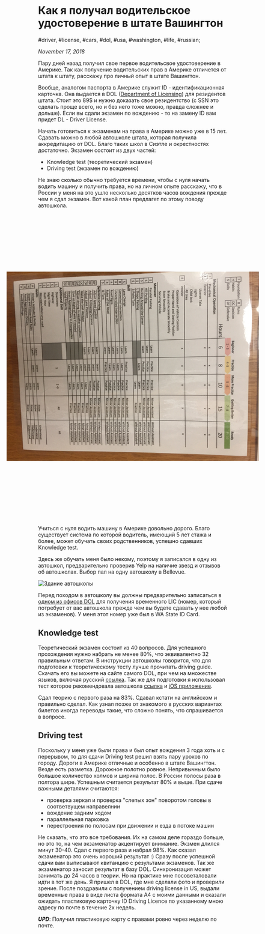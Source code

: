 # Как я получал водительское удостоверение в штате Вашингтон

#driver, #license, #cars, #dol, #usa, #washington, #life, #russian;

_November 17, 2018_

Пару дней назад получил свое первое водительсвое удостоверение в Америке.
Так как получение водительских прав в Америке отличется от штата к штату, расскажу про личный опыт в штате Вашингтон.

Вообще, аналогом паспорта в Америке служит ID - идентификационная карточка. Она выдается в DOL ([Department of Licensing](https://www.dol.wa.gov/)) для резидентов штата. Стоит это 89$ и нужно доказать свое резидентство (с SSN это сделать проще всего, но и без него тоже можно, правда сложнее и дольше). Если вы сдали экзамен по вождению - то на замену ID вам придет DL - Driver License.

Начать готовиться к экзаменам на права в Америке можно уже в 15 лет. Сдавать можно в любой автошколе штата, которая получила аккредитацию от DOL. Благо таких школ в Сиэтле и окрестностях достаточно. Экзамен состоит из двух частей:

  * Knowledge test (теоретический экзамен)
  * Driving test (экзамен по вождению)

Не знаю сколько обычно требуется времени, чтобы с нуля начать водить машину и получить права, но на личном опыте расскажу, что в России у меня на это ушло несколько десятков часов вождения прежде чем я сдал экзамен.
Вот какой план предлагет по этому поводу автошкола.

<img src="/images/how-to-get-driver-license-in-washington-state/plan_podgotovki_k_prakticheskomu_ekzamenu.JPG" alt="План подготовки к практическому экзамену" title="План подготовки к практическому экзамену" style="transform: rotate(90deg);margin: 5em auto;">

Учиться с нуля водить машину в Америке довольно дорого. Благо существует система по которой водитель, имеющий 5 лет стажа и более, может обучать своих родственников, успешно сдавших Knowledge test.

Здесь же обучать меня было некому, поэтому я записался в одну из автошкол, предварительно проверив Yelp на наличие звезд и отзывов об автошколах. Выбор пал на одну автошколу в Bellevue.

![Здание автошколы](https://s3-media3.fl.yelpcdn.com/bphoto/V-2NSIDQLmsVPZLEsCniJw/o.jpg "Здание автошколы")

Перед походом в автошколу вы должны предварительно записаться в [одном из офисов DOL](https://fortress.wa.gov/dol/dolprod/dsdoffices/?menu) для получения временного LIC (номер, который потребует от вас автошкола прежде чем вы будете сдавать у нее любой из экзаменов). У меня этот номер уже был в WA State ID Card.

## Knowledge test
Теоретический экзамен состоит из 40 вопросов. Для успешного прохождения нужно набрать не менее 80%, что эквивалентно 32 правильным ответам. В инструкции автошколы говорится, что для подготовки к теоретическому тесту лучше прочитать driving guide. Скачать его вы можете на сайте самого DOL, при чем на множестве языков, включая русский [ссылка](https://www.dol.wa.gov/driverslicense/docs/driverguide-russian.pdf). Так же для подготовки я использовал тест которое рекомендовала автошкола [cсылка](https://driving-tests.org/washington/) и [iOS приложение](https://itunes.apple.com/us/app/washington-dol-wa-permit-test/id1042509381).

Сдал теорию с первого раза на 83%. Сдавал кстати на английском и правильно сделал. Как узнал позже от знакомого в русских вариантах билетов иногда переводы такие, что сложно понять, что спрашивается в вопросе.

## Driving test
Поскольку у меня уже были права и был опыт вождения 3 года хоть и с перерывом, то для сдачи Driving test решил взять пару уроков по городу. Дороги в Америке отличные и особенно в штате Вашингтон. Везде есть разметка. Дорожное полотно ровное. Непривычным было большое количество холмов и ширина полос. В России полосы раза в полтора шире. Успешным считается результат 80% и выше. При сдаче важными деталями считаются:

  * проверка зеркал и проверка "слепых зон" поворотом головы в соответвущем направелнии
  * вождение задним ходом
  * параллельная парковка
  * перестроения по полосам при движении и езда в потоке машин

Не сказать, что это все требования. Их на самом деле гораздо больше, но это то, на чем экзаменатор акцентирует внимание.
Экзмен длился минут 30-40. Сдал с первого раза и набрал 98%. Как сказал экзаменатор это очень хороший результат :)
Сразу после успешной сдачи вам выписывают квитанцию с результами экзаменов. Так же экзаменатор заносит результат в базу DOL. Синхронизация может занимать до 24 часов в теории. Но на практике мне посоветаловали идти в тот же день. Я пришел в DOL, где мне сделали фото и проверили зрение. После поздравили с получением driving license in US, выдали временные права в виде листа формата А4 с моими данными и сказали ожидать пластиковую карточку ID Driving Licence по указанному мною адресу по почте в течение 2х недель.

_**UPD**_: Получил пластиковую карту с правами ровно через неделю по почте.